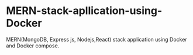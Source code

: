 # MERN-stack-apllication-using-Docker
MERN(MongoDB, Express js, Nodejs,React) stack application using Docker and Docker compose. 
